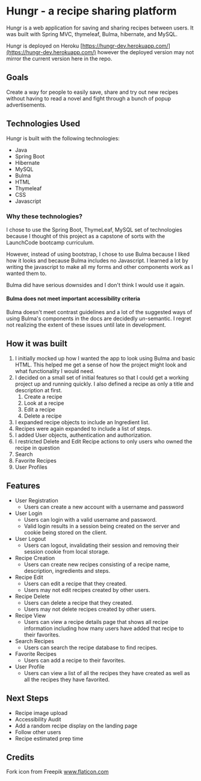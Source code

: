 # Hungr - a recipe sharing platform
Hungr is a web application for saving and sharing recipes between users.  It was built with Spring MVC, thymeleaf, Bulma, hibernate, and MySQL.

Hungr is deployed on Heroku [https://hungr-dev.herokuapp.com/](https://hungr-dev.herokuapp.com/) however the deployed version may not mirror the current version here in the repo.

## Goals
Create a way for people to easily save, share and try out new recipes without having to read a novel and fight through a bunch of popup advertisements.

## Technologies Used
Hungr is built with the following technologies:
* Java
* Spring Boot
* Hibernate
* MySQL
* Bulma
* HTML
* Thymeleaf
* CSS
* Javascript

### Why these technologies?
I chose to use the Spring Boot, ThymeLeaf, MySQL set of technologies because I thought of this project as a capstone of sorts with the LaunchCode bootcamp curriculum.

However, instead of using bootstrap, I chose to use Bulma because I liked how it looks and because Bulma includes no Javascript.
I learned a lot by writing the javascript to make all my forms and other components work as I wanted them to.

Bulma did have serious downsides and I don't think I would use it again. 
#### Bulma does not meet important accessibility criteria
Bulma doesn't meet contrast guidelines and a lot of the suggested ways of using Bulma's components in the docs are decidedly *un*-semantic.
I regret not realizing the extent of these issues until late in development.

## How it was built
1. I initially mocked up how I wanted the app to look using Bulma and basic HTML. This helped me get a sense of how the project might look and what functionality I would need.
2. I decided on a small set of initial features so that I could get a working project up and running quickly. I also defined a recipe as only a title and description at first.
   1. Create a recipe
   2. Look at a recipe
   3. Edit a recipe
   4. Delete a recipe
3. I expanded recipe objects to include an Ingredient list.
4. Recipes were again expanded to include a list of steps.
5. I added User objects, authentication and authorization.
6. I restricted Delete and Edit Recipe actions to only users who owned the recipe in question
7. Search
8. Favorite Recipes
9. User Profiles


## Features
* User Registration
  * Users can create a new account with a username and password
* User Login
  * Users can login with a valid username and password.
  * Valid login results in a session being created on the server and cookie being stored on the client.
* User Logout
  * Users can logout, invalidating their session and removing their session cookie from local storage.
* Recipe Creation
  * Users can create new recipes consisting of a recipe name, description, ingredients and steps.
* Recipe Edit
  * Users can edit a recipe that they created. 
  * Users may not edit recipes created by other users.
* Recipe Delete
  * Users can delete a recipe that they created.
  * Users may not delete recipes created by other users.
* Recipe View
  * Users can view a recipe details page that shows all recipe information including how many users have added that recipe to their favorites.
* Search Recipes
  * Users can search the recipe database to find recipes.
* Favorite Recipes
  * Users can add a recipe to their favorites.
* User Profile
  * Users can view a list of all the recipes they have created as well as all the recipes they have favorited.
  
## Next Steps
* Recipe image upload
* Accessibility Audit
* Add a random recipe display on the landing page
* Follow other users
* Recipe estimated prep time
## Credits
Fork icon from Freepik www.flaticon.com